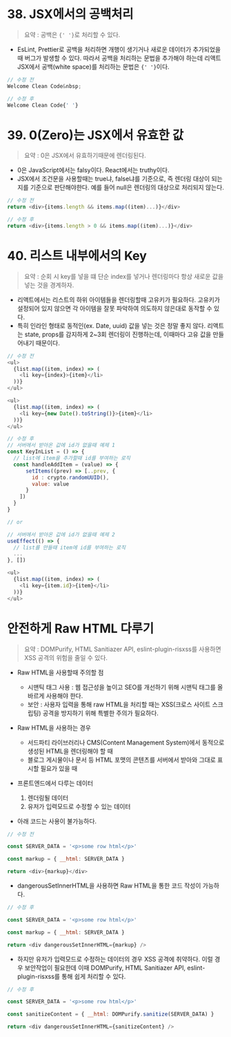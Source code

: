 # 38. JSX에서의 공백처리
 
> 요약 : 공백은 `{' '}`로 처리할 수 있다.

- EsLint, Prettier로 공백을 처리하면 개행이 생기거나 새로운 데이터가 추가되었을때 버그가 발생할 수 있다. 따라서 공백을 처리하는 문법을 추가해야 하는데 리액트 JSX에서 공백(white space)를 처리하는 문법은 `{' '}`이다.

```js
// 수정 전
Welcome Clean Code&nbsp;
```

```js
// 수정 후
Welcome Clean Code{' '}
```

# 39. 0(Zero)는 JSX에서 유효한 값

 > 요약 : 0은 JSX에서 유효하기때문에 렌더링된다. 

- 0은 JavaScript에서는 falsy이다. React에서는 truthy이다.
- JSX에서 조건문을 사용할때는 true냐, false냐를 기준으로, 즉 렌더링 대상이 되는지를 기준으로 판단해야한다. 예를 들어 null은 렌더링의 대상으로 처리되지 않는다.

```js
// 수정 전
return <div>{items.length && items.map((item)...)}</div>
```

```js
// 수정 후
return <div>{items.length > 0 && items.map((item)...)}</div>
```

# 40. 리스트 내부에서의 Key

> 요약 : 순회 시 key를 넣을 떄 단순 index를 넣거나 렌더링마다 항상 새로운 값을 넣는 것을 경계하자.

- 리액트에서는 리스트의 하위 아이템들을 렌더링할때 고유키가 필요하다. 고유키가 설정되어 있지 않으면 각 아이템을 잘못 파악하여 의도하지 않은대로 동작할 수 있다.
- 특히 인라인 형태로 동적인(ex. Date, uuid) 값을 넣는 것은 정말 좋지 않다. 리액트는 state, props를 감지하게 2~3회 렌더링이 진행하는데, 이때마다 고유 값을 만들어내기 때문이다.

```js
// 수정 전
<ul>
  {list.map((item, index) => (
    <li key={index}>{item}</li>
  ))}
</ul>

<ul>
  {list.map((item, index) => (
    <li key={new Date().toString()}>{item}</li>
  ))}
</ul>
```

```js
// 수정 후
// 서버에서 받아온 값에 id가 없을때 예제 1
const KeyInList = () => {
  // list에 item을 추가할때 id를 부여하는 로직
  const handleAddItem = (value) => {
      setItems((prev) => [..prev, {
        id : crypto.randomUUID(),
        value: value
      }
    ])
  }
}

// or

// 서버에서 받아온 값에 id가 없을때 예제 2
useEffect(() => {
  // list를 만들때 item에 id를 부여하는 로직
  ...
}, [])

<ul>
  {list.map((item, index) => (
    <li key={item.id}>{item}</li>
  ))}
</ul>
```

# 안전하게 Raw HTML 다루기

> 요약 : DOMPurify, HTML Sanitiazer API, eslint-plugin-risxss를 사용하면 XSS 공격의 위험을 줄일 수 있다.

- Raw HTML을 사용할때 주의할 점
  - 시맨틱 태그 사용 : 웹 접근성을 높이고 SEO를 개선하기 위해 시맨틱 태그를 올바르게 사용해야 한다.
  - 보안 : 사용자 입력을 통해 raw HTML을 처리할 때는 XSS(크로스 사이트 스크립팅) 공격을 방지하기 위해 특별한 주의가 필요하다.

- Raw HTML을 사용하는 경우
  - 서드파티 라이브러리나 CMS(Content Management System)에서 동적으로 생성된 HTML을 렌더링해야 할 때
  - 블로그 게시물이나 문서 등 HTML 포맷의 콘텐츠를 서버에서 받아와 그대로 표시할 필요가 있을 때

- 프론트엔드에서 다루는 데이터
  1. 렌더링될 데이터
  2. 유저가 입력모드로 수정할 수 있는 데이터

- 아래 코드는 사용이 불가능하다.

```js
// 수정 전

const SERVER_DATA = '<p>some row html</p>'

const markup = { __html: SERVER_DATA }

return <div>{markup}</div>
```

- dangerousSetInnerHTML을 사용하면 Raw HTML을 통한 코드 작성이 가능하다.

```js
// 수정 후

const SERVER_DATA = '<p>some row html</p>'

const markup = { __html: SERVER_DATA }

return <div dangerousSetInnerHTML={markup} />
```

- 하지만 유저가 입력모드로 수정하는 데이터의 경우 XSS 공격에 취약하다. 이럴 경우 보안작업이 필요한데 이때 DOMPurify, HTML Sanitiazer API, eslint-plugin-risxss를 통해 쉽게 처리할 수 있다.

```js
// 수정 후

const SERVER_DATA = '<p>some row html</p>'

const sanitizeContent = { __html: DOMPurify.sanitize(SERVER_DATA) }

return <div dangerousSetInnerHTML={sanitizeContent} />
```